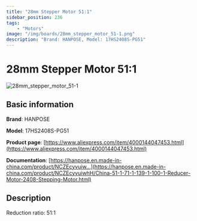 ```yaml
---
title: "28mm Stepper Motor 51:1"
sidebar_position: 236
tags:
    - "Motors"
image: "/img/boards/28mm_stepper_motor_51-1.png"
description: "Brand: HANPOSE, Model: 17HS2408S-PG51"
---
```

# 28mm Stepper Motor 51:1

![28mm_stepper_motor_51-1](/img/boards/28mm_stepper_motor_51-1.png)

## Basic information

**Brand**: HANPOSE

**Model**: 17HS2408S-PG51

**Product page**: [https://www.aliexpress.com/item/4000144047453.html](https://www.aliexpress.com/item/4000144047453.html)

**Documentation**: [https://hanpose.en.made-in-china.com/product/NCZEcyvuiw...](https://hanpose.en.made-in-china.com/product/NCZEcyvuiwhH/China-51-1-71-1-139-1-100-1-Reducer-Motor-2408-Stepping-Motor.html)

## Description

Reduction ratio: 51:1

